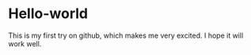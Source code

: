 # Hello-world
This is my first try on github, which makes me very excited. I hope it will work well.
